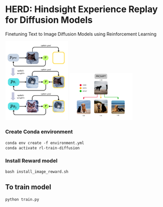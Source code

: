 # HERD: Hindsight Experience Replay for Diffusion Models
Finetuning Text to Image Diffusion Models using Reinforcement Learning

<img src="img/HERD_diagram.png" alt="Image Description" width="200" />
<img src="img/IR_diagram.png" alt="Image Description" width="200" />



### Create Conda environment
```
conda env create -f environment.yml
conda activate rl-train-diffusion
```

### Install Reward model
```
bash install_image_reward.sh
```

## To train model
```
python train.py
```
